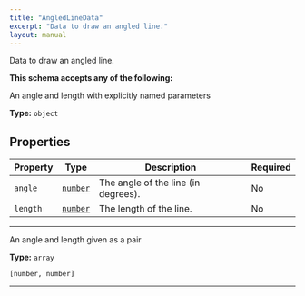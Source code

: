 ```yaml
---
title: "AngledLineData"
excerpt: "Data to draw an angled line."
layout: manual
---
```


Data to draw an angled line.




**This schema accepts any of the following:**

An angle and length with explicitly named parameters

**Type:** `object`





## Properties

| Property | Type | Description | Required |
|----------|------|-------------|----------|
| `angle` |[`number`](/docs/kcl/types/number)| The angle of the line (in degrees). | No |
| `length` |[`number`](/docs/kcl/types/number)| The length of the line. | No |


----
An angle and length given as a pair

**Type:** `array`

`[number, number]`





----





